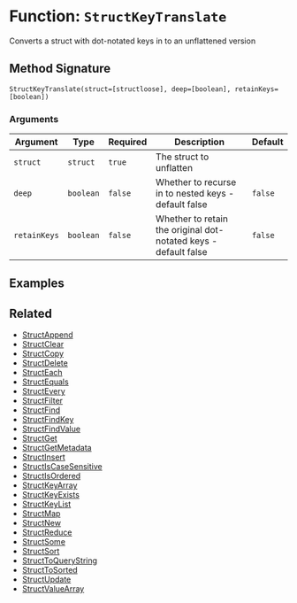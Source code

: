 [comment]: # (Note: This documentation is generated dynamically in the build process.  To modify the contents, change the javadoc on the _invoke method of the BIF class)

# Function: `StructKeyTranslate`

Converts a struct with dot-notated keys in to an unflattened version

## Method Signature

```
StructKeyTranslate(struct=[structloose], deep=[boolean], retainKeys=[boolean])
```

### Arguments


| Argument | Type | Required | Description | Default |
|----------|------|----------|-------------|---------|
| `struct` | `struct` | `true` | The struct to unflatten |  |
| `deep` | `boolean` | `false` | Whether to recurse in to nested keys - default false | `false` |
| `retainKeys` | `boolean` | `false` | Whether to retain the original dot-notated keys - default false | `false` |

## Examples



## Related

  * [StructAppend](./StructAppend.md)
  * [StructClear](./StructClear.md)
  * [StructCopy](./StructCopy.md)
  * [StructDelete](./StructDelete.md)
  * [StructEach](./StructEach.md)
  * [StructEquals](./StructEquals.md)
  * [StructEvery](./StructEvery.md)
  * [StructFilter](./StructFilter.md)
  * [StructFind](./StructFind.md)
  * [StructFindKey](./StructFindKey.md)
  * [StructFindValue](./StructFindValue.md)
  * [StructGet](./StructGet.md)
  * [StructGetMetadata](./StructGetMetadata.md)
  * [StructInsert](./StructInsert.md)
  * [StructIsCaseSensitive](./StructIsCaseSensitive.md)
  * [StructIsOrdered](./StructIsOrdered.md)
  * [StructKeyArray](./StructKeyArray.md)
  * [StructKeyExists](./StructKeyExists.md)
  * [StructKeyList](./StructKeyList.md)
  * [StructMap](./StructMap.md)
  * [StructNew](./StructNew.md)
  * [StructReduce](./StructReduce.md)
  * [StructSome](./StructSome.md)
  * [StructSort](./StructSort.md)
  * [StructToQueryString](./StructToQueryString.md)
  * [StructToSorted](./StructToSorted.md)
  * [StructUpdate](./StructUpdate.md)
  * [StructValueArray](./StructValueArray.md)
